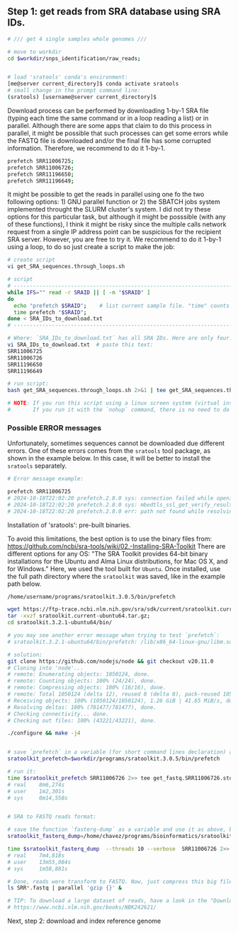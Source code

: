 
## Step 1: get reads from SRA database using SRA IDs.

```bash
# /// get 4 single samples whole genomes ///

# move to workdir
cd $workdir/snps_identification/raw_reads;


# load 'sratools' conda's environment:
[me@server current_directory]$ conda activate sratools
# small change in the prompt command line:
(sratools) [username@server current_directory]$
```

Download process can be performed by downloading 1-by-1 SRA file (typing each time the same command or in a loop reading a list) or in parallel. 
Although there are some apps that claim to do this process in parallel, it might be possible that such processes can get some errors while the FASTQ file is downloaded and/or the final file has some corrupted information. Therefore, we recommend to do it 1-by-1. 

```bash
prefetch SRR11006725;
prefetch SRR11006726;
prefetch SRR11196650;
prefetch SRR11196649;
```

It might be possible to get the reads in parallel using one fo the two following options: 1) GNU parallel function or 2) the SBATCH jobs system implemented throught the SLURM cluster's system.
I did not try these options for this particular task, but although it might be posssible (with any of these functions), I think it might be risky since the multiple calls network request from a single IP address point can be suspicious for the recipient SRA server. However, you are free to try it. 
We recommend to do it 1-by-1 using a loop, to do so just create a script to make the job: 

```bash
# create script
vi get_SRA_sequences.through_loops.sh

# script
# ---------------------------------------------------------------------
while IFS="" read -r SRAID || [ -n "$SRAID" ]
do
  echo "prefetch $SRAID";    # list current sample file. "time" counts running time.
  time prefetch "$SRAID";
done < SRA_IDs_to_download.txt 
# ---------------------------------------------------------------------

# Where: `SRA_IDs_to_download.txt` has all SRA IDs. Here are only four.
vi SRA_IDs_to_download.txt  # paste this text:
SRR11006725
SRR11006726
SRR11196650
SRR11196649

# run script:
bash get_SRA_sequences.through_loops.sh 2>&1 | tee get_SRA_sequences.through_loops.downloaded_genomes.stderr.log

# NOTE: If you run this script using a linux screen system (virtual inside session), you have to load again the sratools' conda's environment.
#       If you run it with the `nohup` command, there is no need to do reload anything.
```

### Possible ERROR messages

Unfortunately, sometimes sequences cannot be downloaded due different errors. One of these errors comes from the `sratools` tool package, as shown in the example below. In this case, it will be better to install the `sratools` separately.

```bash
# Error message example:

prefetch SRR11006725
# 2024-10-18T22:02:20 prefetch.2.8.0 sys: connection failed while opening file within cryptographic module - mbedtls_ssl_handshake returned -9984 ( X509 - Certificate verification failed, e.g. CRL, CA or signature check failed )
# 2024-10-18T22:02:20 prefetch.2.8.0 sys: mbedtls_ssl_get_verify_result returned 0x8 (  !! The certificate is not correctly signed by the trusted CA  )
# 2024-10-18T22:02:20 prefetch.2.8.0 err: path not found while resolving tree within virtual file system module - 'SRR11006725' cannot be found.
```

Installation of 'sratools': pre-built binaries.

To avoid this limitations, the best option is to use the binary files from: https://github.com/ncbi/sra-tools/wiki/02.-Installing-SRA-Toolkit
There are different options for any OS: "The SRA Toolkit provides 64-bit binary installations for the Ubuntu and Alma Linux distributions, for Mac OS X, and for Windows."
Here, we used the tool built for `Ubuntu`. Once installed, use the full path directory where the `sratoolkit` was saved, like in the example path below.

```bash
/home/username/programs/sratoolkit.3.0.5/bin/prefetch

wget https://ftp-trace.ncbi.nlm.nih.gov/sra/sdk/current/sratoolkit.current-ubuntu64.tar.gz;
tar -xvzf sratoolkit.current-ubuntu64.tar.gz;
cd sratoolkit.3.2.1-ubuntu64/bin/

# you may see another error message when trying to test `prefetch`:
# sratoolkit.3.2.1-ubuntu64/bin/prefetch: /lib/x86_64-linux-gnu/libm.so.6: version `GLIBC_2.27' not found (required by sratoolkit.3.2.1-ubuntu64/bin/prefetch)

# solution:
git clone https://github.com/nodejs/node && git checkout v20.11.0
# Cloning into 'node'...
# remote: Enumerating objects: 1050124, done.
# remote: Counting objects: 100% (24/24), done.
# remote: Compressing objects: 100% (16/16), done.
# remote: Total 1050124 (delta 12), reused 8 (delta 8), pack-reused 1050100 (from 2)
# Receiving objects: 100% (1050124/1050124), 1.26 GiB | 41.65 MiB/s, done.
# Resolving deltas: 100% (781477/781477), done.
# Checking connectivity... done.
# Checking out files: 100% (43221/43221), done.

./configure && make -j4


# save `prefetch` in a variable (for short command lines declaration) and used in the command lines or integrate this in the bash script from above:
sratoolkit_prefetch=$workdir/programs/sratoolkit.3.0.5/bin/prefetch

# run it:
time $sratoolkit_prefetch SRR11006726 2>> tee get_fastq.SRR11006726.stderr.log &> get_fastq.SRR11006726.stderr2.log
# real    8m6,274s
# user    1m2,301s
# sys     0m14,558s


# SRA to FASTQ reads format:

# save the function `fasterq-dump` as a variable and use it as above, but in parallel (careful with the number of threads):
sratoolkit_fasterq_dump=/home/chavez/programs/bioinformatics/sratoolkit.3.0.5/bin/fasterq-dump

time $sratoolkit_fasterq_dump  --threads 10 --verbose  SRR11006726 2>> get_fastq.sra2fastq.SRR11006726.stderr.log &> get_fastq.sra2fastq.SRR11006726.stderr.log
# real    7m4,818s
# user    13m55,084s
# sys     1m58,881s

# Done, reads were transform to FASTQ. Now, just compress this big file with the gzip command. This can be don in parallel once all 4 genomes have been downloaded:
ls SRR*.fastq | parallel 'gzip {}' &

# TIP: To download a large dataset of reads, have a look in the "Download Guide: Best practices".
# https://www.ncbi.nlm.nih.gov/books/NBK242621/
```

Next, step 2: download and index reference genome 
